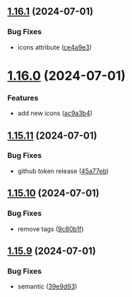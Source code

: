 ## [1.16.1](https://github.com/hattaalfaritzy/hzy-ui/compare/v1.16.0...v1.16.1) (2024-07-01)


### Bug Fixes

* icons attribute ([ce4a9e3](https://github.com/hattaalfaritzy/hzy-ui/commit/ce4a9e3e247355102d3c31bc5c41ce8b12d90b85))



# [1.16.0](https://github.com/hattaalfaritzy/hzy-ui/compare/v1.15.11...v1.16.0) (2024-07-01)


### Features

* add new icons ([ac9a3b4](https://github.com/hattaalfaritzy/hzy-ui/commit/ac9a3b4fdfd37691a3c93fbec00c0ef40db92a78))



## [1.15.11](https://github.com/hattaalfaritzy/hzy-ui/compare/v1.15.10...v1.15.11) (2024-07-01)


### Bug Fixes

* github token release ([45a77eb](https://github.com/hattaalfaritzy/hzy-ui/commit/45a77eb9eaab10f1ae11990d5a032fab81b0d7bd))



## [1.15.10](https://github.com/hattaalfaritzy/hzy-ui/compare/v1.15.9...v1.15.10) (2024-07-01)


### Bug Fixes

* remove tags ([9c80b1f](https://github.com/hattaalfaritzy/hzy-ui/commit/9c80b1f7d90c7c9d68b95ca80e747a1792c02ac6))



## [1.15.9](https://github.com/hattaalfaritzy/hzy-ui/compare/v1.15.8...v1.15.9) (2024-07-01)


### Bug Fixes

* semantic ([39e9d93](https://github.com/hattaalfaritzy/hzy-ui/commit/39e9d93f28cf878f1b8e9915289f0bd2c50df06f))




